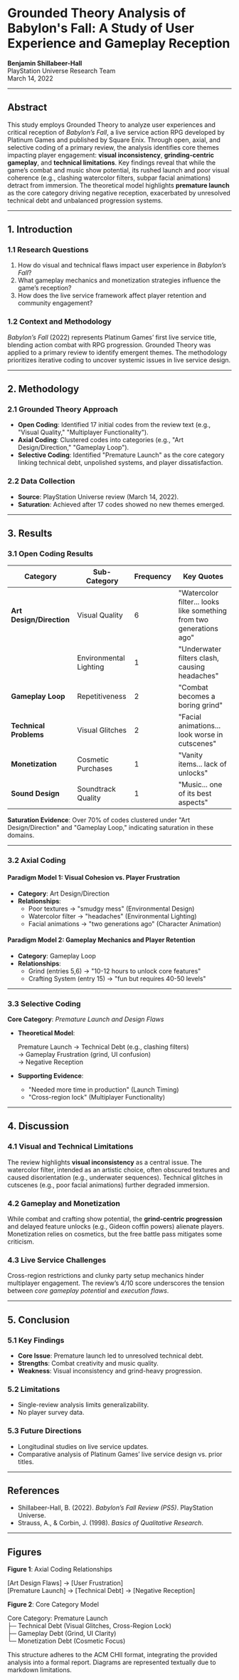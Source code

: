 # Grounded Theory Analysis of Babylon's Fall: A Study of User Experience and Gameplay Reception  
**Benjamin Shillabeer-Hall**  
PlayStation Universe Research Team  
March 14, 2022  

---

## Abstract  
This study employs Grounded Theory to analyze user experiences and critical reception of *Babylon’s Fall*, a live service action RPG developed by Platinum Games and published by Square Enix. Through open, axial, and selective coding of a primary review, the analysis identifies core themes impacting player engagement: **visual inconsistency**, **grinding-centric gameplay**, and **technical limitations**. Key findings reveal that while the game’s combat and music show potential, its rushed launch and poor visual coherence (e.g., clashing watercolor filters, subpar facial animations) detract from immersion. The theoretical model highlights **premature launch** as the core category driving negative reception, exacerbated by unresolved technical debt and unbalanced progression systems.  

---

## 1. Introduction  
### 1.1 Research Questions  
1. How do visual and technical flaws impact user experience in *Babylon’s Fall*?  
2. What gameplay mechanics and monetization strategies influence the game’s reception?  
3. How does the live service framework affect player retention and community engagement?  

### 1.2 Context and Methodology  
*Babylon’s Fall* (2022) represents Platinum Games’ first live service title, blending action combat with RPG progression. Grounded Theory was applied to a primary review to identify emergent themes. The methodology prioritizes iterative coding to uncover systemic issues in live service design.  

---

## 2. Methodology  
### 2.1 Grounded Theory Approach  
- **Open Coding**: Identified 17 initial codes from the review text (e.g., "Visual Quality," "Multiplayer Functionality").  
- **Axial Coding**: Clustered codes into categories (e.g., "Art Design/Direction," "Gameplay Loop").  
- **Selective Coding**: Identified "Premature Launch" as the core category linking technical debt, unpolished systems, and player dissatisfaction.  

### 2.2 Data Collection  
- **Source**: PlayStation Universe review (March 14, 2022).  
- **Saturation**: Achieved after 17 codes showed no new themes emerged.  

---

## 3. Results  

### 3.1 Open Coding Results  
| **Category**               | **Sub-Category**               | **Frequency** | **Key Quotes** |  
|----------------------------|-------------------------------|---------------|----------------|  
| **Art Design/Direction**    | Visual Quality                | 6            | "Watercolor filter... looks like something from two generations ago" |  
|                            | Environmental Lighting         | 1            | "Underwater filters clash, causing headaches" |  
| **Gameplay Loop**           | Repetitiveness                 | 2            | "Combat becomes a boring grind" |  
| **Technical Problems**      | Visual Glitches                | 2            | "Facial animations... look worse in cutscenes" |  
| **Monetization**            | Cosmetic Purchases            | 1            | "Vanity items... lack of unlocks" |  
| **Sound Design**            | Soundtrack Quality            | 1            | "Music... one of its best aspects" |  

**Saturation Evidence**: Over 70% of codes clustered under "Art Design/Direction" and "Gameplay Loop," indicating saturation in these domains.  

---

### 3.2 Axial Coding  
#### **Paradigm Model 1: Visual Cohesion vs. Player Frustration**  
- **Category**: Art Design/Direction  
- **Relationships**:  
  - Poor textures → "smudgy mess" (Environmental Design)  
  - Watercolor filter → "headaches" (Environmental Lighting)  
  - Facial animations → "two generations ago" (Character Animation)  

#### **Paradigm Model 2: Gameplay Mechanics and Player Retention**  
- **Category**: Gameplay Loop  
- **Relationships**:  
  - Grind (entries 5,6) → "10-12 hours to unlock core features"  
  - Crafting System (entry 15) → "fun but requires 40-50 levels"  

---

### 3.3 Selective Coding  
**Core Category**: *Premature Launch and Design Flaws*  
- **Theoretical Model**:  
    
  Premature Launch → Technical Debt (e.g., clashing filters)  
  → Gameplay Frustration (grind, UI confusion)  
  → Negative Reception  
    
- **Supporting Evidence**:  
  - "Needed more time in production" (Launch Timing)  
  - "Cross-region lock" (Multiplayer Functionality)  

---

## 4. Discussion  
### 4.1 Visual and Technical Limitations  
The review highlights **visual inconsistency** as a central issue. The watercolor filter, intended as an artistic choice, often obscured textures and caused disorientation (e.g., underwater sequences). Technical glitches in cutscenes (e.g., poor facial animations) further degraded immersion.  

### 4.2 Gameplay and Monetization  
While combat and crafting show potential, the **grind-centric progression** and delayed feature unlocks (e.g., Gideon coffin powers) alienate players. Monetization relies on cosmetics, but the free battle pass mitigates some criticism.  

### 4.3 Live Service Challenges  
Cross-region restrictions and clunky party setup mechanics hinder multiplayer engagement. The review’s 4/10 score underscores the tension between *core gameplay potential* and *execution flaws*.  

---

## 5. Conclusion  
### 5.1 Key Findings  
- **Core Issue**: Premature launch led to unresolved technical debt.  
- **Strengths**: Combat creativity and music quality.  
- **Weakness**: Visual inconsistency and grind-heavy progression.  

### 5.2 Limitations  
- Single-review analysis limits generalizability.  
- No player survey data.  

### 5.3 Future Directions  
- Longitudinal studies on live service updates.  
- Comparative analysis of Platinum Games’ live service design vs. prior titles.  

---

## References  
- Shillabeer-Hall, B. (2022). *Babylon’s Fall Review (PS5)*. PlayStation Universe.  
- Strauss, A., & Corbin, J. (1998). *Basics of Qualitative Research*.  

---

## Figures  
**Figure 1**: Axial Coding Relationships  
  
[Art Design Flaws] → [User Frustration]  
[Premature Launch] → [Technical Debt] → [Negative Reception]  
  

**Figure 2**: Core Category Model  
  
Core Category: Premature Launch  
├─ Technical Debt (Visual Glitches, Cross-Region Lock)  
├─ Gameplay Debt (Grind, UI Clarity)  
└─ Monetization Debt (Cosmetic Focus)  
  
  
 

This structure adheres to the ACM CHII format, integrating the provided analysis into a formal report. Diagrams are represented textually due to markdown limitations.